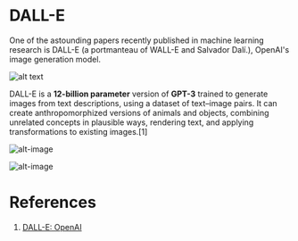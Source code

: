 # DALL-E

One of the astounding papers recently published in machine learning research is DALL-E (a portmanteau of  WALL-E and Salvador Dalí.), OpenAI's image generation model. 

![alt text](https://i.redd.it/dsux4qqlhbh61.jpg)

DALL-E is a **12-billion parameter** version of **GPT-3** trained to generate images from text descriptions, using a dataset of text–image pairs. It can create anthropomorphized versions of animals and objects, combining unrelated concepts in plausible ways, rendering text, and applying transformations to existing images.[1]


![alt-image](https://raw.githubusercontent.com/blessinvarkey/blog/main/posts/Armchair%20in%20the%20shape%20of%20an%20avocado.png)


![alt-image](https://raw.githubusercontent.com/blessinvarkey/blog/main/posts/Snail%20made%20of%20harp.png)



# References
1. [DALL-E: OpenAI](https://openai.com/blog/dall-e/)
